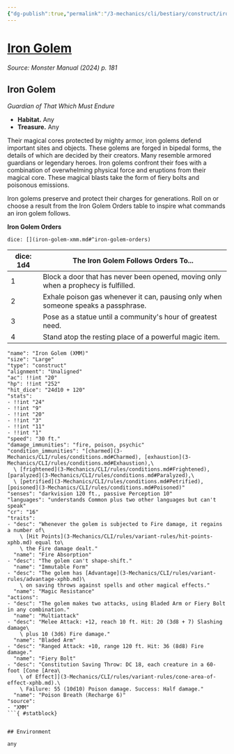 ```yaml
---
{"dg-publish":true,"permalink":"/3-mechanics/cli/bestiary/construct/iron-golem-xmm/","tags":["ttrpg-cli/compendium/src/5e/xmm","ttrpg-cli/monster/cr/16","ttrpg-cli/monster/environment/any","ttrpg-cli/monster/size/large","ttrpg-cli/monster/type/construct"],"created":"2025-02-22T12:02:28.121-05:00","updated":"2025-02-26T17:46:11.697-05:00"}
---
```


# [Iron Golem](3-Mechanics/CLI/bestiary/construct/iron-golem-xmm.md)
*Source: Monster Manual (2024) p. 181*  

## Iron Golem

*Guardian of That Which Must Endure*

- **Habitat.** Any  
- **Treasure.** Any  

Their magical cores protected by mighty armor, iron golems defend important sites and objects. These golems are forged in bipedal forms, the details of which are decided by their creators. Many resemble armored guardians or legendary heroes. Iron golems confront their foes with a combination of overwhelming physical force and eruptions from their magical core. These magical blasts take the form of fiery bolts and poisonous emissions.

Iron golems preserve and protect their charges for generations. Roll on or choose a result from the Iron Golem Orders table to inspire what commands an iron golem follows.

**Iron Golem Orders**

`dice: [](iron-golem-xmm.md#^iron-golem-orders)`

| dice: 1d4 | The Iron Golem Follows Orders To... |
|-----------|-------------------------------------|
| 1 | Block a door that has never been opened, moving only when a prophecy is fulfilled. |
| 2 | Exhale poison gas whenever it can, pausing only when someone speaks a passphrase. |
| 3 | Pose as a statue until a community's hour of greatest need. |
| 4 | Stand atop the resting place of a powerful magic item. |{ #iron-golem-orders}


```statblock
"name": "Iron Golem (XMM)"
"size": "Large"
"type": "construct"
"alignment": "Unaligned"
"ac": !!int "20"
"hp": !!int "252"
"hit_dice": "24d10 + 120"
"stats":
- !!int "24"
- !!int "9"
- !!int "20"
- !!int "3"
- !!int "11"
- !!int "1"
"speed": "30 ft."
"damage_immunities": "fire, poison, psychic"
"condition_immunities": "[charmed](3-Mechanics/CLI/rules/conditions.md#Charmed), [exhaustion](3-Mechanics/CLI/rules/conditions.md#Exhaustion),\
  \ [frightened](3-Mechanics/CLI/rules/conditions.md#Frightened), [paralyzed](3-Mechanics/CLI/rules/conditions.md#Paralyzed),\
  \ [petrified](3-Mechanics/CLI/rules/conditions.md#Petrified), [poisoned](3-Mechanics/CLI/rules/conditions.md#Poisoned)"
"senses": "darkvision 120 ft., passive Perception 10"
"languages": "understands Common plus two other languages but can't speak"
"cr": "16"
"traits":
- "desc": "Whenever the golem is subjected to Fire damage, it regains a number of\
    \ [Hit Points](3-Mechanics/CLI/rules/variant-rules/hit-points-xphb.md) equal to\
    \ the Fire damage dealt."
  "name": "Fire Absorption"
- "desc": "The golem can't shape-shift."
  "name": "Immutable Form"
- "desc": "The golem has [Advantage](3-Mechanics/CLI/rules/variant-rules/advantage-xphb.md)\
    \ on saving throws against spells and other magical effects."
  "name": "Magic Resistance"
"actions":
- "desc": "The golem makes two attacks, using Bladed Arm or Fiery Bolt in any combination."
  "name": "Multiattack"
- "desc": "Melee Attack: +12, reach 10 ft. Hit: 20 (3d8 + 7) Slashing damage\
    \ plus 10 (3d6) Fire damage."
  "name": "Bladed Arm"
- "desc": "Ranged Attack: +10, range 120 ft. Hit: 36 (8d8) Fire damage."
  "name": "Fiery Bolt"
- "desc": "Constitution Saving Throw: DC 18, each creature in a 60-foot [Cone [Area\
    \ of Effect]](3-Mechanics/CLI/rules/variant-rules/cone-area-of-effect-xphb.md).\
    \ Failure: 55 (10d10) Poison damage. Success: Half damage."
  "name": "Poison Breath (Recharge 6)"
"source":
- "XMM"
```{ #statblock}


## Environment

any